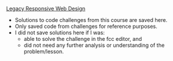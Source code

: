 [Legacy Responsive Web Design](https://www.freecodecamp.org/learn/responsive-web-design/)
- Solutions to code challenges from this course are saved here.
- Only saved code from challenges for reference purposes. 
- I did not save solutions here if I was: 
	- able to solve the challenge in the fcc editor, and 
	- did not need any further analysis or understanding of the problem/lesson.
